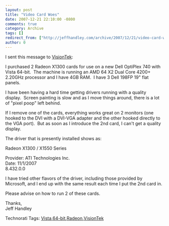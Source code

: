 ```yaml
---
layout: post
title: "Video Card Woes"
date: 2007-12-21 22:10:00 -0800
comments: true
category: Archive
tags: []
redirect_from: ["http://jeffhandley.com/archive/2007/12/21/video-card-woes.aspx"].aspx
author: 0
---
```

<!-- more -->
<p>I sent this message to <a target="_blank" href="http://www.visiontek.com/">VisionTek</a>:</p>
<p>I purchased 2 Radeon X1300 cards for use on a new Dell OptiPlex 740 with Vista 64-bit.  The machine is running an AMD 64 X2 Dual Core 4200+ 2.20GHz processor and I have 4GB RAM.  I have 3 Dell 198FP 19" flat panels. </p>
<p>I have been having a hard time getting drivers running with a quality display.  Screen painting is slow and as I move things around, there is a lot of "pixel poop" left behind. </p>
<p>If I remove one of the cards, everything works great on 2 monitors (one hooked to the DVI with a DVI-VGA adapter and the other hooked directly to the VGA port).  But as soon as I introduce the 2nd card, I can't get a quality display. </p>
<p>The driver that is presently installed shows as: </p>
<p>Radeon X1300 / X1550 Series </p>
<p>Provider: ATI Technologies Inc. <br />
Date: 11/1/2007 <br />
8.432.0.0 </p>
<p>I have tried other flavors of the driver, including those provided by Microsoft, and I end up with the same result each time I put the 2nd card in. </p>
<p>Please advise on how to run 2 of these cards. </p>
<p>Thanks, <br />
Jeff Handley</p>
<div class="wlWriterSmartContent" id="scid:0767317B-992E-4b12-91E0-4F059A8CECA8:1f566781-eba6-435c-a545-d93083f05f60" style="PADDING-RIGHT: 0px; DISPLAY: inline; PADDING-LEFT: 0px; PADDING-BOTTOM: 0px; MARGIN: 0px; PADDING-TOP: 0px">Technorati Tags: <a rel="tag" href="http://technorati.com/tags/Vista">Vista</a>,<a rel="tag" href="http://technorati.com/tags/64-bit">64-bit</a>,<a rel="tag" href="http://technorati.com/tags/Radeon">Radeon</a>,<a rel="tag" href="http://technorati.com/tags/VisionTek">VisionTek</a></div>

